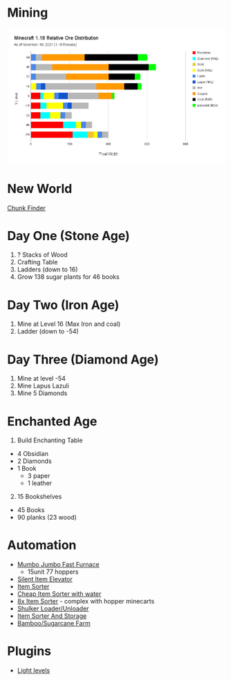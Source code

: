# Mining

![minecraft mining](minecraft-ore.webp)

# New World

[Chunk Finder](https://www.chunkbase.com/apps/)

# Day One (Stone Age)

1. ? Stacks of Wood
2. Crafting Table
3. Ladders (down to 16)
4. Grow 138 sugar plants for 46 books

# Day Two (Iron Age)

1. Mine at Level 16 (Max Iron and coal)
2. Ladder (down to -54)

# Day Three (Diamond Age)

1. Mine at level -54
2. Mine Lapus Lazuli
3. Mine 5 Diamonds

# Enchanted Age

1. Build Enchanting Table

- 4 Obsidian
- 2 Diamonds
- 1 Book
  - 3 paper
  - 1 leather

2. 15 Bookshelves

- 45 Books
- 90 planks (23 wood)

# Automation

- [Mumbo Jumbo Fast Furnace](https://www.youtube.com/watch?v=yyyhxRztamE)
  - 15unit 77 hoppers
- [Silent Item Elevator](https://www.youtube.com/watch?v=GTJYafRAHVI)
- [Item Sorter](https://www.youtube.com/watch?v=xWbrOFFdp1M)
- [Cheap Item Sorter with water](https://www.youtube.com/watch?v=2npoihZswms)
- [8x Item Sorter](https://www.youtube.com/watch?v=sQkErJBQSxo) - complex with hopper minecarts
- [Shulker Loader/Unloader](https://www.youtube.com/watch?v=3ceYUDzSX7o)
- [Item Sorter And Storage](https://www.youtube.com/watch?v=XHKtS7qZESQ&t=1035s)
- [Bamboo/Sugarcane Farm](https://www.youtube.com/watch?v=1LyQMfTpcHM)

# Plugins

- [Light levels](https://www.spigotmc.org/resources/eternal-light.50961/)
